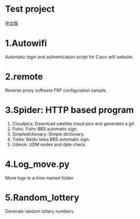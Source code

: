 # Test project
[中文版](https://github.com/suchocolate/test/README_zh.md)

# 1.Autowifi
Automatic login and authentication script for Cisco wifi website.

# 2.remote
Reverse proxy software FRP configuration sample.

# 3.Spider: HTTP based program
1. Cloudpics: Download satellite cloud pics and generates a gif. 
2. Fishc: Fishc BBS automatic sign.  
3. Simpledictionary: Simple dictionary.  
4. Tieba: Baidu tieba BBS automatic sign.  
5. Udmck: UDM nodes and date check.  

# 4.Log_move.py
Move logs to a time-named folder.

# 5.Random_lottery
Generate random lottery numbers.

